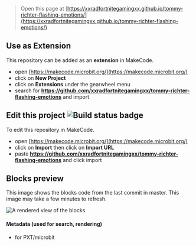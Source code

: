 
> Open this page at [https://xxradfortnitegamingxx.github.io/tommy-richter-flashing-emotions/](https://xxradfortnitegamingxx.github.io/tommy-richter-flashing-emotions/)

## Use as Extension

This repository can be added as an **extension** in MakeCode.

* open [https://makecode.microbit.org/](https://makecode.microbit.org/)
* click on **New Project**
* click on **Extensions** under the gearwheel menu
* search for **https://github.com/xxradfortnitegamingxx/tommy-richter-flashing-emotions** and import

## Edit this project ![Build status badge](https://github.com/xxradfortnitegamingxx/tommy-richter-flashing-emotions/workflows/MakeCode/badge.svg)

To edit this repository in MakeCode.

* open [https://makecode.microbit.org/](https://makecode.microbit.org/)
* click on **Import** then click on **Import URL**
* paste **https://github.com/xxradfortnitegamingxx/tommy-richter-flashing-emotions** and click import

## Blocks preview

This image shows the blocks code from the last commit in master.
This image may take a few minutes to refresh.

![A rendered view of the blocks](https://github.com/xxradfortnitegamingxx/tommy-richter-flashing-emotions/raw/master/.github/makecode/blocks.png)

#### Metadata (used for search, rendering)

* for PXT/microbit
<script src="https://makecode.com/gh-pages-embed.js"></script><script>makeCodeRender("{{ site.makecode.home_url }}", "{{ site.github.owner_name }}/{{ site.github.repository_name }}");</script>
